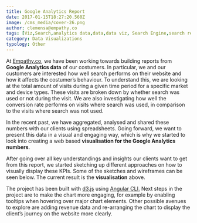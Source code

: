 ```yaml
---
title: Google Analytics Report
date: 2017-01-15T18:27:20.560Z
image: /cms_media/cover-26.png
author: clemensa@empathy.co
tags: [Viz,Search,analytics data,data,data viz, Search Engine,search result,Data visualisation,Data visualization,infographics,analytics,ecommerce]
category: Data Visualizations
typology: Other
---
```

<iyd-iframe src="https://www.imagineyourdata.com/datavis/ga-report/" desktop-height="32vw" tablet-height="300px" mobile-height="60vw" framebimg-order="1"></iyd-iframe>

At [Empathy.co](https://www.empathy.co/ "Empathy.co"), we have been working towards building reports from **Google Analytics data** of our costumers. In particular, we and our customers are interested how well search performs on their website and how it affects the costumer’s behaviour. To understand this, we are looking at the total amount of visits during a given time period for a specific market and device types. These visits are broken down by whether search was used or not during the visit. We are also investigating how well the conversion rate performs on visits where search was used, in comparison to the visits where search was not used.

In the recent past, we have aggregated, analysed and shared these numbers with our clients using spreadsheets. Going forward, we want to present this data in a visual and engaging way, which is why we started to look into creating a web based **visualisation for the Google Analytics numbers**.

After going over all key understandings and insights our clients want to get from this report, we started sketching up different approaches on how to visually display these KPIs. Some of the sketches and wireframes can be seen below. The current result is the **visualisation** above.

The project has been built with [d3.js](https://github.com/d3/ "d3.js") using [Angular CLI.](https://cli.angular.io/ "Angular CLI") Next steps in the project are to make the chart more engaging, for example by enabling tooltips when hovering over major chart elements. Other possible avenues to explore are adding revenue data and re-arranging the chart to display the client’s journey on the website more clearly.
